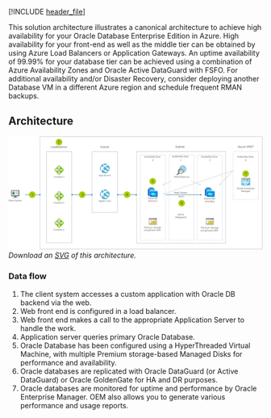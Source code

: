 [!INCLUDE [header_file](../../../includes/sol-idea-header.md)]

This solution architecture illustrates a canonical architecture to achieve high availability for your Oracle Database Enterprise Edition in Azure. High availability for your front-end as well as the middle tier can be obtained by using Azure Load Balancers or Application Gateways. An uptime availability of 99.99% for your database tier can be achieved using a combination of Azure Availability Zones and Oracle Active DataGuard with FSFO. For additional availability and/or Disaster Recovery, consider deploying another Database VM in a different Azure region and schedule frequent RMAN backups.

## Architecture

![Architecture diagram](../media/reference-architecture-for-oracle-database-on-azure.png)
*Download an [SVG](../media/reference-architecture-for-oracle-database-on-azure.svg) of this architecture.*

### Data flow

1. The client system accesses a custom application with Oracle DB backend via the web.
1. Web front end is configured in a load balancer.
1. Web front end makes a call to the appropriate Application Server to handle the work.
1. Application server queries primary Oracle Database.
1. Oracle Database has been configured using a HyperThreaded Virtual Machine, with multiple Premium storage-based Managed Disks for performance and availability.
1. Oracle databases are replicated with Oracle DataGuard (or Active DataGuard) or Oracle GoldenGate for HA and DR purposes.
1. Oracle databases are monitored for uptime and performance by Oracle Enterprise Manager. OEM also allows you to generate various performance and usage reports.
